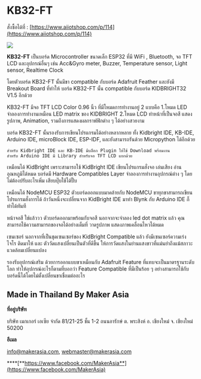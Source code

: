 # KB32-FT

สั่งซื้อได้ที่ : [https://www.aiiotshop.com/p/114](https://www.aiiotshop.com/p/114)

![](.gitbook/assets/image%20%28146%29.png)

**KB32-FT** เป็นบอร์ด Microcontroller ขนาดเล็ก ESP32 ที่มี WiFi , Bluetooth, จอ TFT LCD และอุปกรณ์อื่นๆ เช่น Acc&Gyro meter, Buzzer, Temperature sensor, Light sensor, Realtime Clock  
  
   โดยตัวบอร์ด KB32-FT นั้นมีขา compatible กับบอร์ด Adafruit Feather และยังมี Breakout Board ที่ทำให้ บอร์ด KB32-FT นั้น compatible กับบอร์ด KIDBRIGHT32 V1.5 อีกด้วย  
  
   KB32-FT มีจอ TFT LCD Color 0.96 นิ้ว ที่มีโหมดการทำงานอยู่ 2 แบบคือ 1.โหมด LED จำลองการทำงานเหมือน LED matrix ของ KIDBRIGHT 2.โหมด LCD ทำหน้าที่เป็นจอสี แสดงรูปภาพ, Animation, รวมถึงการแสดงผลกราฟฟิกต่าง ๆ ได้อย่างสวยงาม  
  
   บอร์ด KB32-FT นั้นรองรับการเขียนโปรแกรมได้อย่างหลากหลาย ทั้ง Kidbright IDE, KB-IDE, Arduino IDE, microBlock IDE, ESP-IDF, และยังสามารถรันด้วย Micropython ได้อีกด้วย  
  
    สำหรับ Kidbright IDE และ KB-IDE มีบล็อก Plugin ให้ใช้ Download พร้อมงาน   
    สำหรับ Arduino IDE มี Library สำหรับจอ TFT LCD แยกด้วย   
  
   เหมือนได้ KidBright เพราะสามารถใช้ KidBright IDE เขียนโปรแกรมสั่งจอ เล่นเสียง อ่านอุณหภูมิได้หมด บอร์ดมี Hardware Compatibles Layer จำลองการทำงานอุปกรณ์ต่าง ๆ โดยไม่ต้องปรับอะไรเพิ่ม เสียบปุ๊บใช้ได้ปั๊บ   
  
   เหมือนได้ NodeMCU ESP32 ตัวบอร์ดออกแบบมาคล้ายกับ NodeMCU ขาทุกขาสามารถเขียนโปรแกรมสั่งการได้ ถ้าวันหนึ่งจะเปลี่ยนจาก KidBright IDE มาทำ Blynk กับ Arduino IDE ก็ทำได้ทันที  
  
   หน้าจอสี ใช่แล้ววว ตัวบอร์ดออกมาพร้อมกับจอสี นอกจากจะจำลอง led dot matrix แล้ว คุณสามารถใช้ความสามารถของจอได้อย่างเต็มที่ วาดรูปภาพ แสดงภาพเคลื่อนไหวได้หมด  
  
   เซนเซอร์ นอกจากที่เป็นชุดเซนเซอร์ของ KidBright Compatible แล้ว ยังมีเซนเซอร์ความเร่ง ไจโร ติดมาให้ และ ตัววัดแสงเปลี่ยนเป็นตัวที่ดีขึ้น ให้การวัดแสงในย่านแสงขาวที่แม่นยำถึงแม้สภาวะแวดล้อมเปลี่ยนแปลง  
  
   รองรับอุปกรณ์เสริม ด้วยการออกแบบขาเหมือนกับ Adafruit Feature ที่แทบจะเป็นมาตรฐานระดับโลก ทำให้อุปกรณ์อะไรก็ตามที่บอกว่า Feature Compatible ที่มีเป็นร้อย ๆ อย่างสามารถใช้กับบอร์ดนี้ได้โดยไม่ตั้งเปลี่ยนขาเชื่อมต่ออะไร

## Made in Thailand By **Maker Asia**

**ที่อยู่บริษัท**

บริษัท เมกเกอร์ เอเซีย จำกัด 81/21-25 ชั้น 1-2 ถนนอารักษ์ ต. พระสิงห์ อ. เชียงใหม่ จ. เชียงใหม่ 50200

**อีเมล**

info@makerasia.com, webmaster@makerasia.com

\*\*\*\*[**https://www.facebook.com/MakerAsia**](https://www.facebook.com/MakerAsia)  


